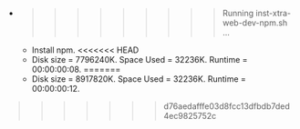 * >>>>>>>>> Running inst-xtra-web-dev-npm.sh ...
  * Install npm.
<<<<<<< HEAD
  * Disk size = 7796240K. Space Used = 32236K. Runtime = 00:00:00:08.
=======
  * Disk size = 8917820K. Space Used = 32236K. Runtime = 00:00:00:12.
>>>>>>> d76aedafffe03d8fcc13dfbdb7ded4ec9825752c
